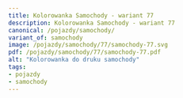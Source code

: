 ```yaml
---
title: Kolorowanka Samochody - wariant 77
description: Kolorowanka Samochody - wariant 77
canonical: /pojazdy/samochody/
variant_of: samochody
image: /pojazdy/samochody/77/samochody-77.svg
pdf: /pojazdy/samochody/77/samochody-77.pdf
alt: "Kolorowanka do druku samochody"
tags:
- pojazdy
- samochody
---
```

